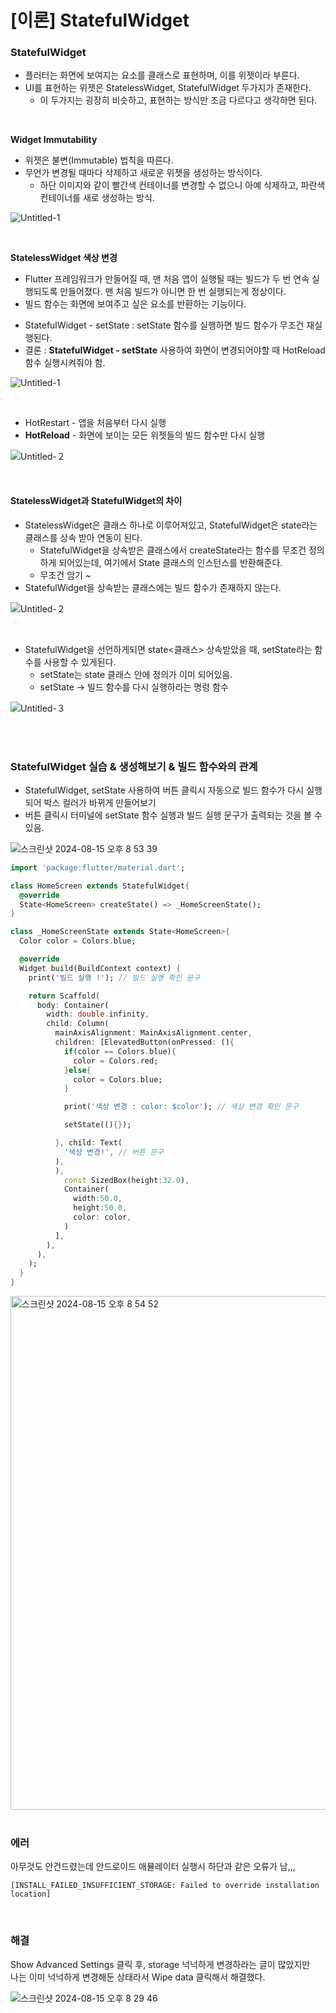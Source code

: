 # [이론] StatefulWidget

### StatefulWidget

- 플러터는 화면에 보여지는 요소를 클래스로 표현하며, 이를 위젯이라 부른다.
- UI를 표현하는 위젯은 StatelessWidget, StatefulWidget 두가지가 존재한다.
    - 이 두가지는 굉장히 비슷하고, 표현하는 방식만 조금 다르다고 생각하면 된다.

<br>

**Widget Immutability**

- 위젯은 불변(Immutable) 법칙을 따른다.
- 무언가 변경될 때마다 삭제하고 새로운 위젯을 생성하는 방식이다.
    - 하단 이미지와 같이 빨간색 컨테이너를 변경할 수 없으니 아예 삭제하고, 파란색 컨테이너를 새로 생성하는 방식.

![Untitled-1](https://github.com/user-attachments/assets/b852f816-d042-454b-a70b-b638660f0b5a)

<br>

**StatelessWidget 색상 변경**

- Flutter 프레임워크가 만들어질 때, 맨 처음 앱이 실행될 때는 빌드가 두 번 연속 실행되도록 만들어졌다. 맨 처음 빌드가 아니면 한 번 실행되는게 정상이다.
- 빌드 함수는 화면에 보여주고 싶은 요소를 반환하는 기능이다.
<!-- - HotRestart - 앱이 처음부터 다시 실행
- **HotReload** - 화면에 보이는 모든 위젯들의 빌드 함수만 다시 실행 -->
- StatefulWidget - setState : setState 함수를 실행하면 빌드 함수가 무조건 재실행된다.
- 결론 : **StatefulWidget - setState** 사용하여 화면이 변경되어야할 때 HotReload 함수 실행시켜줘야 함.

![Untitled-1](https://github.com/user-attachments/assets/e1f11f03-508e-4458-b31b-bd0af5d03eda)

<br>

- HotRestart - 앱을 처음부터 다시 실행
- **HotReload** - 화면에 보이는 모든 위젯들의 빌드 함수만 다시 실행

![Untitled-２](https://github.com/user-attachments/assets/1807815a-7a47-40b5-856e-7f02807c17a3)

<br>

#### StatelessWidget과 StatefulWidget의 차이
- StatelessWidget은 클래스 하나로 이루어져있고, StatefulWidget은 state라는 클래스를 상속 받아 연동이 된다.
    - StatefulWidget을 상속받은 클래스에서 createState라는 함수를 무조건 정의하게 되어있는데, 여기에서 State 클래스의 인스턴스를 반환해준다.
    - 무조건 암기 ~
- StatefulWidget을 상속받는 클래스에는 빌드 함수가 존재하지 않는다.

![Untitled-２](https://github.com/user-attachments/assets/7cc5155c-471a-451a-82a1-83ca207cf1a7)

<br>

- StatefulWidget을 선언하게되면 state<클래스> 상속받았을 때, setState라는 함수를 사용할 수 있게된다.
    - setState는 state 클래스 안에 정의가 이미 되어있음.
    - setState -> 빌드 함수를 다시 실행하라는 명령 함수

![Untitled-３](https://github.com/user-attachments/assets/1704c3e5-7339-464d-9323-ddc8fb303bf8)


<br>
<br>

### StatefulWidget 실습 & 생성해보기 & 빌드 함수와의 관계

- StatefulWidget, setState 사용하여 버튼 클릭시 자동으로 빌드 함수가 다시 실행되어 박스 컬러가 바뀌게 만들어보기
- 버튼 클릭시 터미널에 setState 함수 실행과 빌드 실행 문구가 출력되는 것을 볼 수 있음.

![스크린샷 2024-08-15 오후 8 53 39](https://github.com/user-attachments/assets/b985491d-9bb9-402b-a44b-70d9846b49b9)

```dart
import 'package:flutter/material.dart';

class HomeScreen extends StatefulWidget{
  @override
  State<HomeScreen> createState() => _HomeScreenState();
}

class _HomeScreenState extends State<HomeScreen>{
  Color color = Colors.blue;

  @override
  Widget build(BuildContext context) {
    print('빌드 실행 !'); // 빌드 실행 확인 문구

    return Scaffold(
      body: Container(
        width: double.infinity,
        child: Column(
          mainAxisAlignment: MainAxisAlignment.center,
          children: [ElevatedButton(onPressed: (){
            if(color == Colors.blue){
              color = Colors.red;
            }else{
              color = Colors.blue;
            }

            print('색상 변경 : color: $color'); // 색상 변경 확인 문구

            setState((){});

          }, child: Text(
            '색상 변경!', // 버튼 문구
          ),
          ),
            const SizedBox(height:32.0),
            Container(
              width:50.0,
              height:50.0,
              color: color,
            )
          ],
        ),
      ),
    );
  }
}
```

<img width="822" alt="스크린샷 2024-08-15 오후 8 54 52" src="https://github.com/user-attachments/assets/d00048ad-a1c5-4f40-aa7d-7de46ab187ab">

<br>
<br>


### 에러

아무것도 안건드렸는데 안드로이드 애뮬레이터 실행시 하단과 같은 오류가 남,,,

```
[INSTALL_FAILED_INSUFFICIENT_STORAGE: Failed to override installation location]
```

<br>

### 해결

Show Advanced Settings 클릭 후, storage 넉넉하게 변경하라는 글이 많았지만 <br>
나는 이미 넉넉하게 변경해둔 상태라서 Wipe data 클릭해서 해결했다.

![스크린샷 2024-08-15 오후 8 29 46](https://github.com/user-attachments/assets/0c2582f5-9be7-4940-9e15-2c0b2b01cc8f)